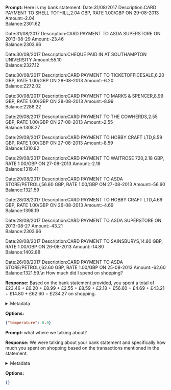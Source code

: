 **Prompt:**
Here is my bank statement: Date:31/08/2017
Description:CARD PAYMENT TO SHELL TOTHILL,2.04 GBP, RATE 1.00/GBP ON 29-08-2013
Amount:-2.04	
Balance:2301.62
						
Date:31/08/2017
Description:CARD PAYMENT TO ASDA SUPERSTORE ON 2013-08-29
Amount:-23.46	
Balance:2303.66
						
Date:30/08/2017
Description:CHEQUE PAID IN AT SOUTHAMPTON UNIVERSITY
Amount:55.10	
Balance:2327.12
						
Date:30/08/2017
Description:CARD PAYMENT TO TICKETOFFICESALE,6.20 GBP, RATE 1.00/GBP ON 28-08-2013
Amount:-6.20	
Balance:2272.02
						
Date:30/08/2017
Description:CARD PAYMENT TO MARKS &amp; SPENCER,8.99 GBP, RATE 1.00/GBP ON 28-08-2013
Amount:-8.99	
Balance:2288.22
						
Date:29/08/2017
Description:CARD PAYMENT TO THE COWHERDS,2.55 GBP, RATE 1.00/GBP ON 27-08-2013
Amount:-2.55	
Balance:1308.27
						
Date:29/08/2017
Description:CARD PAYMENT TO HOBBY CRAFT LTD,8.59 GBP, RATE 1.00/GBP ON 27-08-2013
Amount:-8.59	
Balance:1310.82
						
Date:29/08/2017
Description:CARD PAYMENT TO WAITROSE 720,2.18 GBP, RATE 1.00/GBP ON 27-08-2013
Amount:-2.18	
Balance:1319.41
						
Date:29/08/2017
Description:CARD PAYMENT TO ASDA STORE/PETROL/,56.60 GBP, RATE 1.00/GBP ON 27-08-2013
Amount:-56.60	
Balance:1321.59
						
Date:28/08/2017
Description:CARD PAYMENT TO HOBBY CRAFT LTD,4.69 GBP, RATE 1.00/GBP ON 26-08-2013
Amount:-4.69	
Balance:1398.19

Date:28/08/2017
Description:CARD PAYMENT TO ASDA SUPERSTORE ON 2013-08-27
Amount:-43.21	
Balance:2303.66
						
Date:28/08/2017
Description:CARD PAYMENT TO SAINSBURYS,14.80 GBP, RATE 1.00/GBP ON 26-08-2013
Amount:-14.80	
Balance:1402.88

Date:26/08/2017
Description:CARD PAYMENT TO ASDA STORE/PETROL/,62.60 GBP, RATE 1.00/GBP ON 25-08-2013
Amount:-62.60	
Balance:1321.59.\n How much did I spend on shopping?

**Response:**
Based on the bank statement provided, you spent a total of £23.46 + £6.20 + £8.99 + £2.55 + £8.59 + £2.18 + £56.60 + £4.69 + £43.21 + £14.80 + £62.60 = £234.27 on shopping.

<details><summary>Metadata</summary>

- Duration: 2874 ms
- Datetime: 2023-10-06T15:09:53.537177
- Model: gpt-3.5-turbo-0613

</details>

**Options:**
```json
{"temperature": 0.0}
```

**Prompt:**
what where we talking about?

**Response:**
We were talking about your bank statement and specifically how much you spent on shopping based on the transactions mentioned in the statement.

<details><summary>Metadata</summary>

- Duration: 2401 ms
- Datetime: 2023-10-06T15:43:40.308058
- Model: gpt-3.5-turbo-0613

</details>

**Options:**
```json
{}
```

